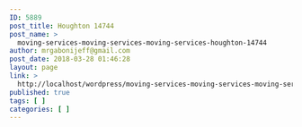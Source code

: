 ```yaml
---
ID: 5889
post_title: Houghton 14744
post_name: >
  moving-services-moving-services-moving-services-houghton-14744
author: mrgabonijeff@gmail.com
post_date: 2018-03-28 01:46:28
layout: page
link: >
  http://localhost/wordpress/moving-services-moving-services-moving-services-houghton-14744/
published: true
tags: [ ]
categories: [ ]
---
```

